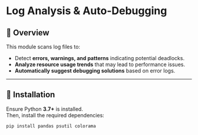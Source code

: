 # Log Analysis & Auto-Debugging

## 📌 Overview
This module scans log files to:
- Detect **errors, warnings, and patterns** indicating potential deadlocks.
- **Analyze resource usage trends** that may lead to performance issues.
- **Automatically suggest debugging solutions** based on error logs.

---

## 🚀 Installation
Ensure Python **3.7+** is installed.  
Then, install the required dependencies:

```bash
pip install pandas psutil colorama
